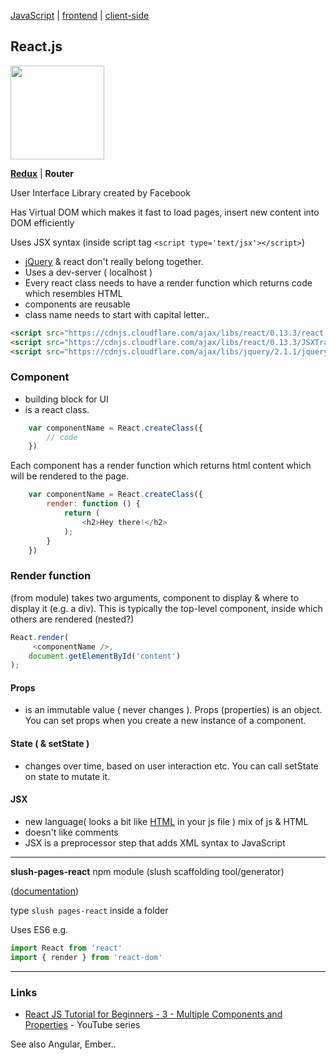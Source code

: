 [JavaScript](../index.md) | [frontend](../../frontend.md) | [client-side](../../client-side.md)

## React.js
<a href='https://facebook.github.io/react/'><img src="http://yycjs.com/real-world-react/img/react-logo.png" width="150"></a>

**[Redux](redux.md)** | **Router**

User Interface Library created by Facebook

Has Virtual DOM which makes it fast to load pages, insert new content into DOM efficiently

Uses JSX syntax (inside script tag `<script type='text/jsx'></script>`)

- [jQuery](../javascript/jquery.md) & react don't really belong together.
- Uses a dev-server ( localhost )
- Every react class needs to have a render function which returns code which resembles HTML
- components are reusable
- class name needs to start with capital letter..

```html
<script src="https://cdnjs.cloudflare.com/ajax/libs/react/0.13.3/react.js"></script>
<script src="https://cdnjs.cloudflare.com/ajax/libs/react/0.13.3/JSXTransformer.js"></script>
<script src="https://cdnjs.cloudflare.com/ajax/libs/jquery/2.1.1/jquery.min.js"></script>
```

### Component
- building block for UI
- is a react class.


```javascript
    var componentName = React.createClass({
        // code
    })
```

Each component has a render function which returns html content which will be rendered to the page.

```javascript
    var componentName = React.createClass({
        render: function () {
            return (
                <h2>Hey there!</h2>
            );
        }
    })
```

### Render function
(from module) takes two arguments, component to display & where to display it (e.g. a div). This is typically the top-level component, inside which others are rendered (nested?)

```javascript
React.render(
     <componentName />,
    document.getElementById('content')
);
```

#### Props
- is an immutable value ( never changes ). Props (properties) is an object.
You can set props when you create a new instance of a component.

#### State ( & setState )
- changes over time, based on user interaction etc. You can call setState on state to mutate it.

#### JSX
- new language( looks a bit like [HTML](../HTML.HTML.md) in your js file ) mix of js & HTML
- doesn't like comments
- JSX is a preprocessor step that adds XML syntax to JavaScript

---

**slush-pages-react** npm module (slush scaffolding tool/generator)

([documentation](https://www.npmjs.com/package/slush-pages-react))

type `slush pages-react` inside a folder

Uses ES6 e.g.

```javascript
import React from 'react'
import { render } from 'react-dom'
```

---

### Links
- [React JS Tutorial for Beginners - 3 - Multiple Components and Properties](https://www.youtube.com/watch?v=JR-Cr_PSVV4&list=PL6gx4Cwl9DGBhLZx_5C-jqECBE4HIID_k&index=3) - YouTube series

See also Angular, Ember..
